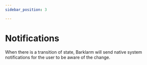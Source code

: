 ```yaml
---
sidebar_position: 3

---
```

# Notifications

When there is a transition of state, Barklarm will send native system notifications for the user to be aware of the change.